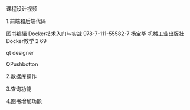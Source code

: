 课程设计视频

1.前端和后端代码

图书编辑 
Docker技术入门与实战
978-7-111-55582-7
杨宝华
机械工业出版社
Docker教学
2
69

qt designer

QPushbotton 

2.数据库操作

3.查询功能

4.图书增加功能